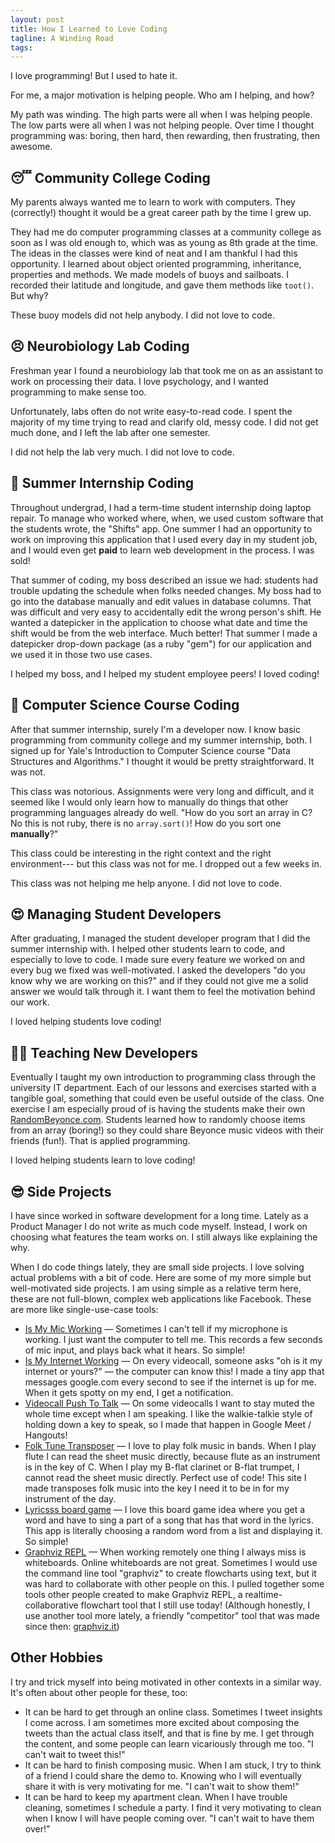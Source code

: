 ```yaml
---
layout: post
title: How I Learned to Love Coding
tagline: A Winding Road
tags:
---
```


I love programming! But I used to hate it.

For me, a major motivation is helping people. Who am I helping, and how?

My path was winding. The high parts were all when I was helping people. The low parts were all when I was not helping people. Over time I thought programming was: boring, then hard, then rewarding, then frustrating, then awesome. 

## 😴 Community College Coding
My parents always wanted me to learn to work with computers. They (correctly!) thought it would be a great career path by the time I grew up.

They had me do computer programming classes at a community college as soon as I was old enough to, which was as young as 8th grade at the time. The ideas in the classes were kind of neat and I am thankful I had this opportunity. I learned about object oriented programming, inheritance, properties and methods. We made models of buoys and sailboats. I recorded their latitude and longitude, and gave them methods like `toot()`. But why?

These buoy models did not help anybody. I did not love to code.

## 😣 Neurobiology Lab Coding
Freshman year I found a neurobiology lab that took me on as an assistant to work on processing their data. I love psychology, and I wanted programming to make sense too.

Unfortunately, labs often do not write easy-to-read code. I spent the majority of my time trying to read and clarify old, messy code. I did not get much done, and I left the lab after one semester.

I did not help the lab very much. I did not love to code.

## 🤩 Summer Internship Coding
Throughout undergrad, I had a term-time student internship doing laptop repair. To manage who worked where, when, we used custom software that the students wrote, the "Shifts" app. One summer I had an opportunity to work on improving this application that I used every day in my student job, and I would even get **paid** to learn web development in the process. I was sold!

That summer of coding, my boss described an issue we had: students had trouble updating the schedule when folks needed changes. My boss had to go into the database manually and edit values in database columns. That was difficult and very easy to accidentally edit the wrong person's shift. He wanted a datepicker in the application to choose what date and time the shift would be from the web interface. Much better! That summer I made a datepicker drop-down package (as a ruby "gem") for our application and we used it in those two use cases.

I helped my boss, and I helped my student employee peers! I loved coding!

## 😤 Computer Science Course Coding
After that summer internship, surely I'm a developer now. I know basic programming from community college and my summer internship, both. I signed up for Yale's Introduction to Computer Science course "Data Structures and Algorithms." I thought it would be pretty straightforward. It was not.

This class was notorious. Assignments were very long and difficult, and it seemed like I would only learn how to manually do things that other programming languages already do well. "How do you sort an array in C? No this is not ruby, there is no `array.sort()`! How do you sort one **manually**?"

This class could be interesting in the right context and the right environment--- but this class was not for me. I dropped out a few weeks in.

This class was not helping me help anyone. I did not love to code.

## 😍 Managing Student Developers
After graduating, I managed the student developer program that I did the summer internship with. I helped other students learn to code, and especially to love to code. I made sure every feature we worked on and every bug we fixed was well-motivated. I asked the developers "do you know why we are working on this?" and if they could not give me a solid answer we would talk through it. I want them to feel the motivation behind our work.

I loved helping students love coding!

## 👨‍🏫 Teaching New Developers
Eventually I taught my own introduction to programming class through the university IT department. Each of our lessons and exercises started with a tangible goal, something that could even be useful outside of the class. One exercise I am especially proud of is having the students make their own [RandomBeyonce.com](http://randombeyonce.com/). Students learned how to randomly choose items from an array (boring!) so they could share Beyonce music videos with their friends (fun!). That is applied programming.

I loved helping students learn to love coding!

## 😎 Side Projects
I have since worked in software development for a long time. Lately as a Product Manager I do not write as much code myself. Instead, I work on choosing what features the team works on. I still always like explaining the why.

When I do code things lately, they are small side projects. I love solving actual problems with a bit of code. Here are some of my more simple but well-motivated side projects. I am using simple as a relative term here, these are not full-blown, complex web applications like Facebook. These are more like single-use-case tools:

* [Is My Mic Working](https://ismymicworking.com) — Sometimes I can't tell if my microphone is working. I just want the computer to tell me. This records a few seconds of mic input, and plays back what it hears. So simple!
* [Is My Internet Working](https://github.com/caseywatts/electron-ping) — On every videocall, someone asks "oh is it my internet or yours?" — the computer can know this! I made a tiny app that messages google.com every second to see if the internet is up for me. When it gets spotty on my end, I get a notification.
* [Videocall Push To Talk](http://caseywatts.com/ptt) — On some videocalls I want to stay muted the whole time except when I am speaking. I like the walkie-talkie style of holding down a key to speak, so I made that happen in Google Meet / Hangouts!
* [Folk Tune Transposer](https://folktunetransposer.com) — I love to play folk music in bands. When I play flute I can read the sheet music directly, because flute as an instrument is in the key of C. When I play my B-flat clarinet or B-flat trumpet, I cannot read the sheet music directly. Perfect use of code! This site I made transposes folk music into the key I need it to be in for my instrument of the day.
* [Lyricsss board game](https://lyricsss.netlify.app) — I love this board game idea where you get a word and have to sing a part of a song that has that word in the lyrics. This app is literally choosing a random word from a list and displaying it. So simple!
* [Graphviz REPL](http://www.graphvizrepl.com) — When working remotely one thing I always miss is whiteboards. Online whiteboards are not great. Sometimes I would use the command line tool "graphviz" to create flowcharts using text, but it was hard to collaborate with other people on this. I pulled together some tools other people created to make Graphviz REPL, a realtime-collaborative flowchart tool that I still use today! (Although honestly, I use another tool more lately, a friendly "competitor" tool that was made since then: [graphviz.it](http://graphviz.it))

## Other Hobbies
I try and trick myself into being motivated in other contexts in a similar way. It's often about other people for these, too:

* It can be hard to get through an online class. Sometimes I tweet insights I come across. I am sometimes more excited about composing the tweets than the actual class itself, and that is fine by me. I get through the content, and some people can learn vicariously through me too. "I can't wait to tweet this!"
* It can be hard to finish composing music. When I am stuck, I try to think of a friend I could share the demo to. Knowing who I will eventually share it with is very motivating for me. "I can't wait to show them!"
* It can be hard to keep my apartment clean. When I have trouble cleaning, sometimes I schedule a party. I find it very motivating to clean when I know I will have people coming over. "I can't wait to have them over!"